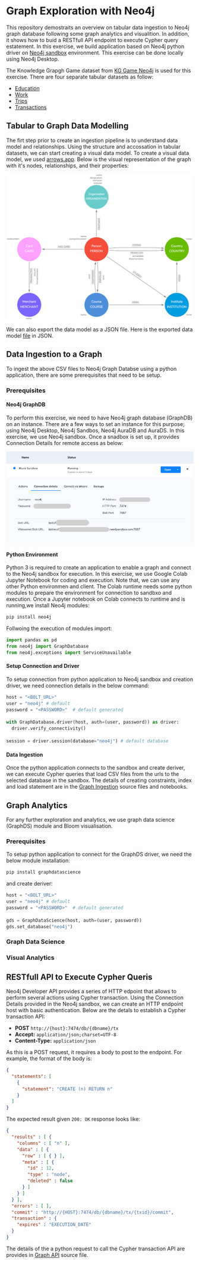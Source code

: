 # Graph Exploration with Neo4j

This repository demostraits an overview on tabular data ingestion to Neo4j graph database following some graph analytics and visualition. In addition, it shows how to buid a RESTfull API endpoint to execute Cypher query estatement. In this exercise, we build application based on Neo4j python driver on [Neo4j sandbox](https://sandbox.neo4j.com/) environment. This exercise can be done locally using Neo4j Desktop.

The Knowledge Grapgh Game dataset from [KG Game Neo4j](https://github.com/maruthiprithivi/kg_game_neo4j) is used for this exercise. There are four separate tabular datasets as follow:

- [Education](./data/sng_education.csv)
- [Work](./data/sng_work.csv)
- [Trips](./data/sng_trips.csv)
- [Transactions](./data/sng_transaction.csv)

## Tabular to Graph Data Modelling

The firt step prior to create an ingestion pipeline is to understand data model and relationships. Using the structure and accossation in tabular datasets, we can start creating a visual data model. To create a visual data model, we used [arrows.app](https://arrows.app/). Below is the visual representation of the graph with it's nodes, relationships, and their properties:

![Graph Data Model](./data_model/graph_explorer.png)

We can also export the data model as a JSON file. Here is the exported data model [file](./data_model/graph_exploere.josn) in JSON.

## Data Ingestion to a Graph

To ingest the above CSV files to Neo4j Graph Databse using a python application, there are some prerequisites that need to be setup.

### Prerequisites

#### Neo4j GraphDB
To perform this exercise, we need to have Neo4j graph database (GraphDB) on an instance. There are a few ways to set an instance for this purpose; using Neo4j Desktop, Neo4j Sandbos, Neo4j AuraDB and AuraDS. In this exercise, we use Neo4j sandbox. Once a snadbox is set up, it provides Connection Details for remote access as below: 

![Connection Details](./images/connection_details.png)

#### Python Environment
Python 3 is required to create an application to enable a graph and connect to the Neo4j sandbox for execution. In this exercise, we use Google Colab Jupyter Notebook for coding and execution. Note that, we can use any other Python environmen and client. The Colab runtime needs some python modules to prepare the environment for connection to sandbxo and execution. Once a Jupyter notebook on Colab connects to runtime and is running,we install Neo4j modules:

```bash
pip install neo4j
```

Follwoing the execution of modules import:

```python
import pandas as pd
from neo4j import GraphDatabase
from neo4j.exceptions import ServiceUnavailable
```

#### Setup Connection and Driver
To setup connection from python application to Neo4j sandbox and creation driver, we need connection details in the below command:

```python
host = "<BOLT_URL>" 
user = "neo4j" # default
password = "<PASSWORD>"  # default generated

with GraphDatabase.driver(host, auth=(user, password)) as driver:
  driver.verify_connectivity()

session = driver.session(database="neo4j") # default database
```

#### Data Ingestion
Once the python application connects to the sandbox and create deriver, we can execute Cypher queries that load CSV files from the urls to the selected database in the sandbox. The details of creating constraints, index and load statement are in the [Graph Ingestion](./src/graph_ingestion.ipynb) source files and notebooks.


## Graph Analytics
For any further exploration and analytics, we use graph data science (GraphDS) module and Bloom visualisation. 

### Prerequisites
To setup python application to connect for the GraphDS driver, we need the below module installation:

```bash
pip install graphdatascience
```

and create deriver:

```python
host = "<BOLT_URL>" 
user = "neo4j" # default
password = "<PASSWORD>"  # default generated

gds = GraphDataScience(host, auth=(user, password))
gds.set_database("neo4j")
```

### Graph Data Science


### Visual Analytics


## RESTfull API to Execute Cypher Queris
Neo4j Developer API provides a series of HTTP edpoint that allows to perform several actions using Cypher transaction. Using the Connection Details provided in the Neo4j sandbox, we can create an HTTP endpoint host with basic authentication. Below are the detals to establish a Cypher transaction API:

- **POST** `http://{host}:7474/db/{dbname}/tx`
- **Accept:** `application/json;charset=UTF-8`
- **Content-Type:** `application/json`

As this is a POST request, it requires a body to post to the endpoint. For example, the format of the body is:

```json
{
  "statements": [
    {
      "statement": "CREATE (n) RETURN n"
    }
  ]
}
```

The expected result given `200: OK` response looks like:

```json
{
  "results" : [ {
    "columns" : [ "n" ],
    "data" : [ {
      "row" : [ { } ],
      "meta" : [ {
        "id" : 12,
        "type" : "node",
        "deleted" : false
      } ]
    } ]
  } ],
  "errors" : [ ],
  "commit" : "http://{HOST}:7474/db/{dbname}/tx/{txid}/commit",
  "transaction" : {
    "expires" : "EXECUTION_DATE"
  }
}
```

The details of the a python request to call the Cypher transaction API are provides in [Graph API](./src/graph_api.py) source file.
